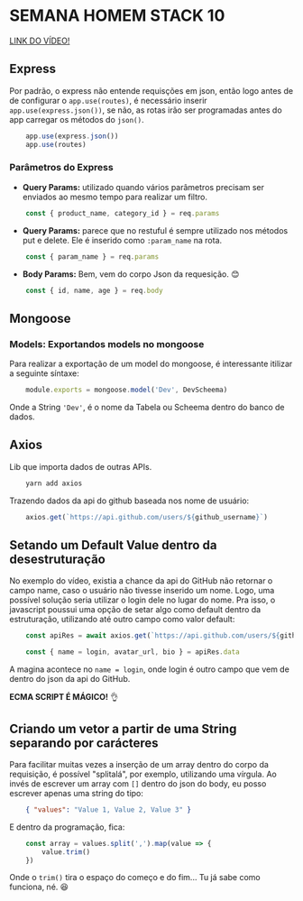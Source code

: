 # SEMANA HOMEM STACK 10

[LINK DO VÍDEO!](https://youtu.be/tqdw5KVx4ps)

## Express

Por padrão, o express não entende requisções em json, então logo antes de de configurar o `app.use(routes)`, é necessário inserir `app.use(express.json())`, se não, as rotas irão ser programadas antes do app carregar os métodos do `json()`.

```javascript
    app.use(express.json())
    app.use(routes)
```

### Parâmetros do Express

- **Query Params:** utilizado quando vários parâmetros precisam ser enviados ao mesmo tempo para realizar um filtro.

```javascript
    const { product_name, category_id } = req.params
```

- **Query Params:** parece que no restuful é sempre utilizado nos métodos put e delete. Ele é inserido como `:param_name` na rota.

```javascript
    const { param_name } = req.params
```

- **Body Params:** Bem, vem do corpo Json da requesição. 😊

```javascript
    const { id, name, age } = req.body
```

## Mongoose

### Models: Exportandos models no mongoose

Para realizar a exportação de um model do mongoose, é interessante itilizar a seguinte síntaxe:

```javascript
    module.exports = mongoose.model('Dev', DevScheema)
```

Onde a String `'Dev'`, é o nome da Tabela ou Scheema dentro do banco de dados.

## Axios

Lib que importa dados de outras APIs.

```bash
    yarn add axios
```

Trazendo dados da api do github baseada nos nome de usuário:

```javascript
    axios.get(`https://api.github.com/users/${github_username}`)
```

## Setando um Default Value dentro da desestruturação

No exemplo do vídeo, existia a chance da api do GitHub não retornar o campo name, caso o usuário não tivesse inserido um nome. Logo, uma possível solução seria utilizar o login dele no lugar do nome. Pra isso, o javascript poussui uma opção de setar algo como default dentro da estruturação, utilizando até outro campo como valor default:

```javascript
    const apiRes = await axios.get(`https://api.github.com/users/${github_username}`)

    const { name = login, avatar_url, bio } = apiRes.data
```

A magina acontece no `name = login`, onde login é outro campo que vem de dentro do json da api do GitHub.

**ECMA SCRIPT É MÁGICO!** 👌

## Criando um vetor a partir de uma String separando por carácteres

Para facilitar muitas vezes a inserção de um array dentro do corpo da requisição, é possível "splitalá", por exemplo, utilizando uma vírgula. Ao invés de escrever um array com `[]` dentro do json do body, eu posso escrever apenas uma string do tipo:

```json
    { "values": "Value 1, Value 2, Value 3" }
```

E dentro da programação, fica:

```javascript
    const array = values.split(',').map(value => {
        value.trim()
    })
```

Onde o `trim()` tira o espaço do começo e do fim... Tu já sabe como funciona, né. 😆
